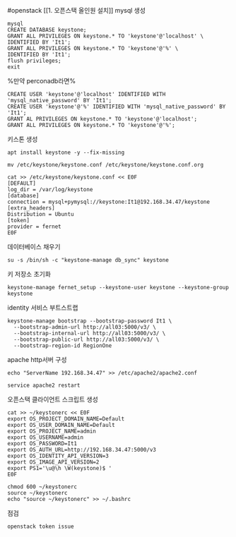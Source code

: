 #openstack 
[[1. 오픈스택 올인원 설치]]
mysql 생성
```/bin/bash
mysql
CREATE DATABASE keystone;
GRANT ALL PRIVILEGES ON keystone.* TO 'keystone'@'localhost' \
IDENTIFIED BY 'It1';
GRANT ALL PRIVILEGES ON keystone.* TO 'keystone'@'%' \
IDENTIFIED BY 'It1';
flush privileges;
exit

```

%만약 perconadb라면%
```/bin/bash
CREATE USER 'keystone'@'localhost' IDENTIFIED WITH 'mysql_native_password' BY 'It1'; 
CREATE USER 'keystone'@'%' IDENTIFIED WITH 'mysql_native_password' BY 'It1';
GRANT AL PRIVILEGES ON keystone.* TO 'keystone'@'localhost'; 
GRANT ALL PRIVILEGES ON keystone.* TO 'keystone'@'%';
```

	

키스톤 생성

```/bin/bash
apt install keystone -y --fix-missing

mv /etc/keystone/keystone.conf /etc/keystone/keystone.conf.org

cat >> /etc/keystone/keystone.conf << E0F
[DEFAULT]
log_dir = /var/log/keystone
[database]
connection = mysql+pymysql://keystone:It1@192.168.34.47/keystone
[extra_headers]
Distribution = Ubuntu
[token]
provider = fernet
E0F
```

데이터베이스 채우기



```/bin/bash
su -s /bin/sh -c "keystone-manage db_sync" keystone
```

키 저장소 초기화

```/bin/bash
keystone-manage fernet_setup --keystone-user keystone --keystone-group keystone
```


identity 서비스 부트스트랩


```/bin/bash
keystone-manage bootstrap --bootstrap-password It1 \
  --bootstrap-admin-url http://all03:5000/v3/ \
  --bootstrap-internal-url http://all03:5000/v3/ \
  --bootstrap-public-url http://all03:5000/v3/ \
  --bootstrap-region-id RegionOne
```

apache http서버 구성

```/bin/bash
echo "ServerName 192.168.34.47" >> /etc/apache2/apache2.conf

service apache2 restart
```

오픈스택 클라이언트 스크립트 생성


```/bin/bash
cat >> ~/keystonerc << E0F
export OS_PROJECT_DOMAIN_NAME=Default
export OS_USER_DOMAIN_NAME=Default
export OS_PROJECT_NAME=admin
export OS_USERNAME=admin
export OS_PASSWORD=It1
export OS_AUTH_URL=http://192.168.34.47:5000/v3
export OS_IDENTITY_API_VERSION=3
export OS_IMAGE_API_VERSION=2
export PS1='\u@\h \W(keystone)$ '
E0F

chmod 600 ~/keystonerc
source ~/keystonerc
echo "source ~/keystonerc" >> ~/.bashrc
```
점검

```/bin/bash
openstack token issue
```













